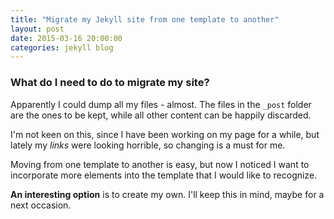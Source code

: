 ```yaml
---
title: "Migrate my Jekyll site from one template to another"
layout: post
date: 2015-03-16 20:00:00
categories: jekyll blog
---
```

### What do I need to do to migrate my site?

Apparently I could dump all my files - almost. The files in the `_post` folder are the ones to be kept, while all other content can be happily discarded.

I'm not keen on this, since I have been working on my page for a while, but lately my _links_ were looking horrible, so changing is a must for me.

Moving from one template to another is easy, but now I noticed I want to incorporate more elements into the template that I would like to recognize.

**An interesting option** is to create my own. I'll keep this in mind, maybe for a next occasion.
